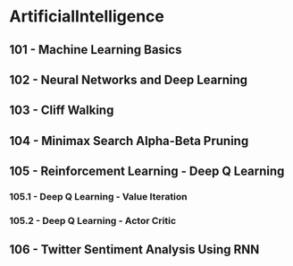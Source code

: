 # ArtificialIntelligence

## 101 - Machine Learning Basics

## 102 - Neural Networks and Deep Learning

## 103 - Cliff Walking

## 104 - Minimax Search Alpha-Beta Pruning

## 105 - Reinforcement Learning - Deep Q Learning
### 105.1 - Deep Q Learning - Value Iteration
### 105.2 - Deep Q Learning - Actor Critic

## 106 - Twitter Sentiment Analysis Using RNN
